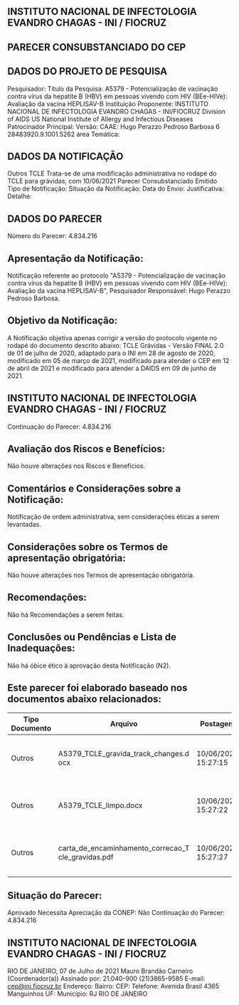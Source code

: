 
## INSTITUTO NACIONAL DE INFECTOLOGIA EVANDRO CHAGAS - INI / FIOCRUZ

## PARECER CONSUBSTANCIADO DO CEP

## DADOS DO PROJETO DE PESQUISA
Pesquisador:
Título da Pesquisa: A5379 - Potencialização de vacinação contra vírus da hepatite B (HBV) em pessoas vivendo com HIV (BEe-HIVe): Avaliação da vacina HEPLISAV-B
Instituição Proponente: INSTITUTO NACIONAL DE INFECTOLOGIA EVANDRO CHAGAS - INI/FIOCRUZ Division of AIDS US National Institute of Allergy and Infectious Diseases Patrocinador Principal:
Versão:
CAAE:
Hugo Perazzo Pedroso Barbosa
6
28483920.9.1001.5262
área Temática:

## DADOS DA NOTIFICAÇÃO
Outros
TCLE
Trata-se de uma modificação administrativa no rodapé do TCLE para grávidas, com
10/06/2021
Parecer Consubstanciado Emitido
Tipo de Notificação:
Situação da Notificação:
Data do Envio:
Justificativa:
Detalhe:

## DADOS DO PARECER
Número do Parecer:
4.834.216

## Apresentação da Notificação:
Notificação referente ao protocolo "A5379 - Potencialização de vacinação contra vírus da hepatite B (HBV) em pessoas vivendo com HIV (BEe-HIVe): Avaliação da vacina HEPLISAV-B",
Pesquisador Responsável: Hugo Perazzo Pedroso Barbosa.

## Objetivo da Notificação:
A Notificação objetiva apenas corrigir a versão do protocolo vigente no rodapé do documento descrito abaixo:
TCLE Grávidas - Versão FINAL 2.0 de 01 de julho de 2020, adaptado para o INI em 28 de agosto de 2020, modificado em 05 de março de 2021, modificado para atender o CEP em 12 de abril de 2021 e modificado para atender a DAIDS em 09 de junho de 2021.
## INSTITUTO NACIONAL DE INFECTOLOGIA EVANDRO CHAGAS - INI / FIOCRUZ
Continuação do Parecer: 4.834.216

## Avaliação dos Riscos e Benefícios:
Não houve alterações nos Riscos e Benefícios.

## Comentários e Considerações sobre a Notificação:
Notificação de ordem administrativa, sem considerações éticas a serem levantadas.

## Considerações sobre os Termos de apresentação obrigatória:
Não houve alterações nos Termos de apresentação obrigatória.

## Recomendações:
Não há Recomendações a serem feitas.

## Conclusões ou Pendências e Lista de Inadequações:
Não há óbice ético à aprovação desta Notificação (N2).

## Este parecer foi elaborado baseado nos documentos abaixo relacionados:
| Tipo Documento   | Arquivo                                             | Postagem            | Autor                       | Situação   |
|------------------|-----------------------------------------------------|---------------------|-----------------------------|------------|
| Outros           | A5379_TCLE_gravida_track_changes.d ocx              | 10/06/2021 15:27:15 | THIAGO PAIVA NUNES DA SILVA | Postado    |
| Outros           | A5379_TCLE_limpo.docx                               | 10/06/2021 15:27:22 | THIAGO PAIVA NUNES DA SILVA | Postado    |
| Outros           | carta_de_encaminhamento_correcao_T cle_gravidas.pdf | 10/06/2021 15:27:27 | THIAGO PAIVA NUNES DA SILVA | Postado    |

## Situação do Parecer:
Aprovado
Necessita Apreciação da CONEP:
Não
Continuação do Parecer: 4.834.216

## INSTITUTO NACIONAL DE INFECTOLOGIA EVANDRO CHAGAS - INI / FIOCRUZ
RIO DE JANEIRO, 07 de Julho de 2021
Mauro Brandão Carneiro (Coordenador(a)) Assinado por:
21.040-900
(21)3865-9585
E-mail:
cep@ini.fiocruz.br
Endereço:
Bairro:
CEP:
Telefone:
Avenida Brasil 4365
Manguinhos
UF:
Município:
RJ
RIO DE JANEIRO
